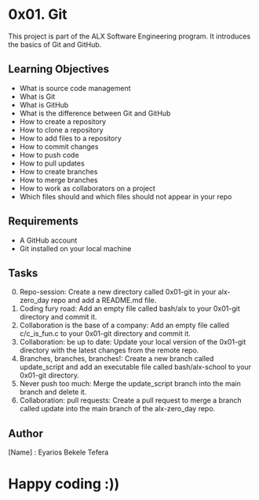 # 0x01. Git

This project is part of the ALX Software Engineering program. It introduces the basics of Git and GitHub.

## Learning Objectives

- What is source code management
- What is Git
- What is GitHub
- What is the difference between Git and GitHub
- How to create a repository
- How to clone a repository
- How to add files to a repository
- How to commit changes
- How to push code
- How to pull updates
- How to create branches
- How to merge branches
- How to work as collaborators on a project
- Which files should and which files should not appear in your repo

## Requirements

- A GitHub account
- Git installed on your local machine

## Tasks

0. Repo-session: Create a new directory called 0x01-git in your alx-zero_day repo and add a README.md file.
1. Coding fury road: Add an empty file called bash/alx to your 0x01-git directory and commit it.
2. Collaboration is the base of a company: Add an empty file called c/c_is_fun.c to your 0x01-git directory and commit it.
3. Collaboration: be up to date: Update your local version of the 0x01-git directory with the latest changes from the remote repo.
4. Branches, branches, branches!: Create a new branch called update_script and add an executable file called bash/alx-school to your 0x01-git directory.
5. Never push too much: Merge the update_script branch into the main branch and delete it.
6. Collaboration: pull requests: Create a pull request to merge a branch called update into the main branch of the alx-zero_day repo.

## Author

[Name] : Eyarios Bekele Tefera


# Happy coding :))
